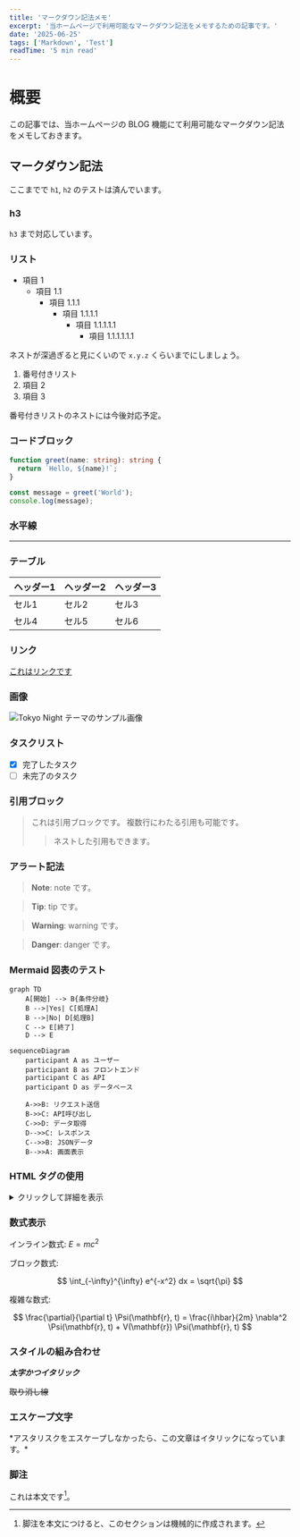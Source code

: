 ```yaml
---
title: 'マークダウン記法メモ'
excerpt: '当ホームページで利用可能なマークダウン記法をメモするための記事です。'
date: '2025-06-25'
tags: ['Markdown', 'Test']
readTime: '5 min read'
---
```


# 概要

この記事では、当ホームページの BLOG 機能にて利用可能なマークダウン記法をメモしておきます。

## マークダウン記法

ここまでで `h1`, `h2` のテストは済んでいます。

### h3

`h3` まで対応しています。

### リスト

- 項目 1
  - 項目 1.1
    - 項目 1.1.1
      - 項目 1.1.1.1
        - 項目 1.1.1.1.1
          - 項目 1.1.1.1.1.1

ネストが深過ぎると見にくいので `x.y.z` くらいまでにしましょう。

1. 番号付きリスト
2. 項目 2
3. 項目 3

番号付きリストのネストには今後対応予定。

### コードブロック

```typescript
function greet(name: string): string {
  return `Hello, ${name}!`;
}

const message = greet('World');
console.log(message);
```

### 水平線

---

### テーブル

| ヘッダー1 | ヘッダー2 | ヘッダー3 |
| --------- | --------- | --------- |
| セル1     | セル2     | セル3     |
| セル4     | セル5     | セル6     |

### リンク

[これはリンクです](https://github.com/hashiiiii)

### 画像

![Tokyo Night テーマのサンプル画像](/images/blog/sample-image.svg 'Tokyo Night Sample Image')

### タスクリスト

- [x] 完了したタスク
- [ ] 未完了のタスク

### 引用ブロック

> これは引用ブロックです。
> 複数行にわたる引用も可能です。
>
> > ネストした引用もできます。

### アラート記法

> **Note**: note です。

> **Tip**: tip です。

> **Warning**: warning です。

> **Danger**: danger です。

### Mermaid 図表のテスト

```mermaid
graph TD
    A[開始] --> B{条件分岐}
    B -->|Yes| C[処理A]
    B -->|No| D[処理B]
    C --> E[終了]
    D --> E
```

```mermaid
sequenceDiagram
    participant A as ユーザー
    participant B as フロントエンド
    participant C as API
    participant D as データベース

    A->>B: リクエスト送信
    B->>C: API呼び出し
    C->>D: データ取得
    D-->>C: レスポンス
    C-->>B: JSONデータ
    B-->>A: 画面表示
```

### HTML タグの使用

<details>
<summary>クリックして詳細を表示</summary>

これは HTML の `<details>` タグを使用した折りたたみ可能なコンテンツです。

- マークダウン記法も使用可能
- **太字** や _斜体_ も OK
- `コード` も問題なし

```javascript
// コードブロックも動作します
function example() {
  console.log('詳細が表示されました！');
}
```

</details>

### 数式表示

インライン数式: $E = mc^2$

ブロック数式:

$$
\int_{-\infty}^{\infty} e^{-x^2} dx = \sqrt{\pi}
$$

複雑な数式:

$$
\frac{\partial}{\partial t} \Psi(\mathbf{r}, t) = \frac{i\hbar}{2m} \nabla^2 \Psi(\mathbf{r}, t) + V(\mathbf{r}) \Psi(\mathbf{r}, t)
$$

### スタイルの組み合わせ

**_太字かつイタリック_**

~~取り消し線~~

### エスケープ文字

\*アスタリスクをエスケープしなかったら、この文章はイタリックになっています。\*

### 脚注

これは本文です[^1]。

[^1]: 脚注を本文につけると、このセクションは機械的に作成されます。
